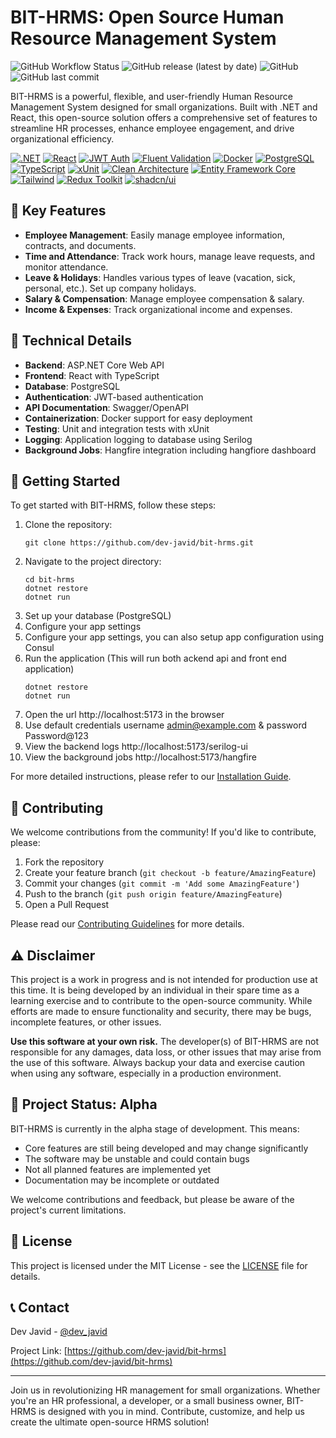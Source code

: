 # BIT-HRMS: Open Source Human Resource Management System

![GitHub Workflow Status](https://img.shields.io/github/actions/workflow/status/dev-javid/bit-hrms/dotnet.yml?style=flat-square)
![GitHub release (latest by date)](https://img.shields.io/github/v/release/dev-javid/bit-hrms?style=flat-square)
![GitHub](https://img.shields.io/github/license/dev-javid/bit-hrms?style=flat-square)
![GitHub last commit](https://img.shields.io/github/last-commit/dev-javid/bit-hrms?style=flat-square)

BIT-HRMS is a powerful, flexible, and user-friendly Human Resource Management System designed for small organizations. Built with .NET and React, this open-source solution offers a comprehensive set of features to streamline HR processes, enhance employee engagement, and drive organizational efficiency.

[![.NET](https://img.shields.io/badge/-.NET-512BD4?style=flat-square&logo=.net&logoColor=white)](#)
[![React](https://img.shields.io/badge/-React-61DAFB?style=flat-square&logo=react&logoColor=black)](#)
[![JWT Auth](https://img.shields.io/badge/-JWT%20Auth-000000?style=flat-square&logo=json-web-tokens&logoColor=white)](#)
[![Fluent Validation](https://img.shields.io/badge/-Fluent%20Validation-ff69b4?style=flat-square)](#)
[![Docker](https://img.shields.io/badge/-Docker-2496ED?style=flat-square&logo=docker&logoColor=white)](#)
[![PostgreSQL](https://img.shields.io/badge/-PostgreSQL-336791?style=flat-square&logo=postgresql&logoColor=white)](#)
[![TypeScript](https://img.shields.io/badge/-TypeScript-3178C6?style=flat-square&logo=typescript&logoColor=white)](#)
[![xUnit](https://img.shields.io/badge/-xUnit-8A2BE2?style=flat-square)](#)
[![Clean Architecture](https://img.shields.io/badge/-Clean%20Architecture-FF6C37?style=flat-square)](#)
[![Entity Framework Core](https://img.shields.io/badge/-Entity%20Framework%20Core-512BD4?style=flat-square)](#)
[![Tailwind](https://img.shields.io/badge/-Tailwind-38B2AC?style=flat-square&logo=tailwind-css&logoColor=white)](#)
[![Redux Toolkit](https://img.shields.io/badge/-Redux%20Toolkit-764ABC?style=flat-square&logo=redux&logoColor=white)](#)
[![shadcn/ui](https://img.shields.io/badge/-shadcn%2Fui-000000?style=flat-square)](#)


## 🚀 Key Features

- **Employee Management**: Easily manage employee information, contracts, and documents.
- **Time and Attendance**: Track work hours, manage leave requests, and monitor attendance.
- **Leave & Holidays**: Handles various types of leave (vacation, sick, personal, etc.). Set up company holidays.
- **Salary & Compensation**: Manage employee compensation & salary.
- **Income & Expenses**: Track organizational income and expenses.

## 🔧 Technical Details

- **Backend**: ASP.NET Core Web API
- **Frontend**: React with TypeScript
- **Database**: PostgreSQL
- **Authentication**: JWT-based authentication
- **API Documentation**: Swagger/OpenAPI
- **Containerization**: Docker support for easy deployment
- **Testing**: Unit and integration tests with xUnit
- **Logging**: Application logging to database using Serilog
- **Background Jobs**: Hangfire integration including hangfiore dashboard

## 🚀 Getting Started

To get started with BIT-HRMS, follow these steps:

1. Clone the repository:
   ```
   git clone https://github.com/dev-javid/bit-hrms.git
   ```
2. Navigate to the project directory:
   ```
   cd bit-hrms
   dotnet restore
   dotnet run
   ```
4. Set up your database (PostgreSQL)
5. Configure your app settings
5. Configure your app settings, you can also setup app configuration using Consul
6. Run the application (This will run both ackend api and front end application)
   ```
   dotnet restore
   dotnet run
   ```
6. Open the url http://localhost:5173 in the browser
7. Use default credentials username admin@example.com & password Password@123
8. View the backend logs http://localhost:5173/serilog-ui
9. View the background jobs http://localhost:5173/hangfire

For more detailed instructions, please refer to our [Installation Guide](link-to-installation-guide).

## 🤝 Contributing

We welcome contributions from the community! If you'd like to contribute, please:

1. Fork the repository
2. Create your feature branch (`git checkout -b feature/AmazingFeature`)
3. Commit your changes (`git commit -m 'Add some AmazingFeature'`)
4. Push to the branch (`git push origin feature/AmazingFeature`)
5. Open a Pull Request

Please read our [Contributing Guidelines](link-to-contributing-guidelines) for more details.



## ⚠️ Disclaimer

This project is a work in progress and is not intended for production use at this time. It is being developed by an individual in their spare time as a learning exercise and to contribute to the open-source community. While efforts are made to ensure functionality and security, there may be bugs, incomplete features, or other issues.

**Use this software at your own risk.** The developer(s) of BIT-HRMS are not responsible for any damages, data loss, or other issues that may arise from the use of this software. Always backup your data and exercise caution when using any software, especially in a production environment.

## 🚧 Project Status: Alpha

BIT-HRMS is currently in the alpha stage of development. This means:

- Core features are still being developed and may change significantly
- The software may be unstable and could contain bugs
- Not all planned features are implemented yet
- Documentation may be incomplete or outdated

We welcome contributions and feedback, but please be aware of the project's current limitations.

## 📜 License

This project is licensed under the MIT License - see the [LICENSE](LICENSE) file for details.

## 📞 Contact

Dev Javid - [@dev_javid](https://twitter.com/dev_javid)

Project Link: [https://github.com/dev-javid/bit-hrms](https://github.com/dev-javid/bit-hrms)

---

Join us in revolutionizing HR management for small organizations. Whether you're an HR professional, a developer, or a small business owner, BIT-HRMS is designed with you in mind. Contribute, customize, and help us create the ultimate open-source HRMS solution!

